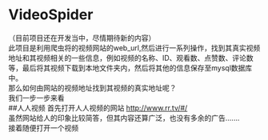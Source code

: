 VideoSpider
===========
（目前项目还在开发当中，尽情期待新的内容）<br>
此项目是利用爬虫将的视频网站的web_url,然后进行一系列操作，找到其真实视频地址和其视频相关的一些信息，例如视频的名称、ID、观看数、点赞数、评论数等，最后将其视频下载到本地文件夹内，然后将其他的信息保存至mysql数据库中。<br>
那么如何由网站的视频地址找到其视频的真实地址呢？<br>
我们一步一步来看<br>
##人人视频
  首先打开人人视频的网站 http://www.rr.tv/#/<br>
  虽然网站给人的印象比较简答，但其内容还算广泛，也没有多余的广告.......<br>
  接着随便打开一个视频<br>
